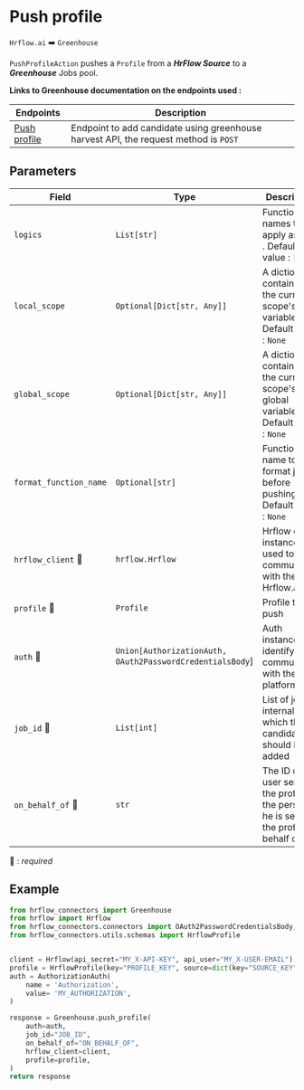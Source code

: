 # Push profile

`Hrflow.ai` :arrow_right: `Greenhouse`

`PushProfileAction` pushes a `Profile` from a ***HrFlow Source*** to a ***Greenhouse*** Jobs pool.

**Links to Greenhouse documentation on the endpoints used :**

| Endpoints | Description |
| --------- | ----------- |
| [Push profile](https://developers.greenhouse.io/harvest.html#post-add-candidate) | Endpoint to add candidate using greenhouse harvest API, the request method is `POST` |

## Parameters

| Field | Type | Description |
| ----- | ---- | ----------- |
| `logics`  | `List[str]` | Function names to apply as filter . Default value : `[]`        |
| `local_scope`  | `Optional[Dict[str, Any]]` | A dictionary containing the current scope's local variables. Default value : `None`        |
| `global_scope`  | `Optional[Dict[str, Any]]` | A dictionary containing the current scope's global variables. Default value : `None`       |
| `format_function_name`  | `Optional[str]` | Function name to format job before pushing. Default value : `None`        |
| `hrflow_client` :red_circle: | `hrflow.Hrflow` | Hrflow client instance used to communicate with the Hrflow.ai API        |
| `profile` :red_circle: | `Profile` | Profile to push        |
| `auth` :red_circle: | `Union[AuthorizationAuth, OAuth2PasswordCredentialsBody`] | Auth instance to identify and communicate with the platform        |
| `job_id` :red_circle: | `List[int]` | List of jobs internal ids to which the candidate should be added |
| `on_behalf_of` :red_circle: | `str` | The ID of the user sending the profile, or the person he is sending the profile on behalf of |

:red_circle: : *required* 

## Example

```python
from hrflow_connectors import Greenhouse
from hrflow import Hrflow
from hrflow_connectors.connectors import OAuth2PasswordCredentialsBody, AuthorizationAuth
from hrflow_connectors.utils.schemas import HrflowProfile


client = Hrflow(api_secret="MY_X-API-KEY", api_user="MY_X-USER-EMAIL")
profile = HrflowProfile(key="PROFILE_KEY", source=dict(key="SOURCE_KEY"))
auth = AuthorizationAuth(
    name = 'Authorization',
    value= 'MY_AUTHORIZATION',
)

response = Greenhouse.push_profile(
    auth=auth,
    job_id="JOB_ID",
    on_behalf_of="ON_BEHALF_OF",
    hrflow_client=client,
    profile=profile,
)
return response
```